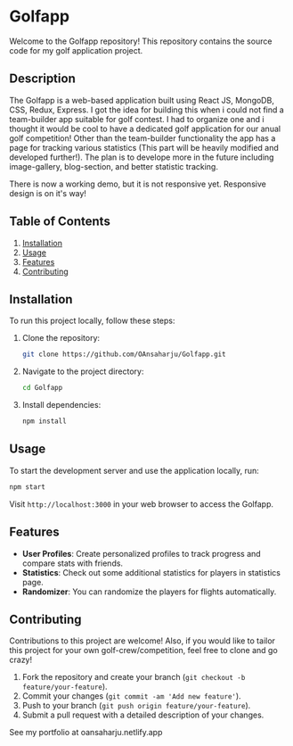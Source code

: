 # Golfapp

Welcome to the Golfapp repository! This repository contains the source code for my golf application project.

## Description

The Golfapp is a web-based application built using React JS, MongoDB, CSS, Redux, Express. I got the idea for building this when i could not find a team-builder app suitable for golf contest. I had to organize one 
and i thought it would be cool to have a dedicated golf application for our anual golf competition! Other than the team-builder functionality the app has a page for tracking various statistics (This part will be heavily modified and developed further!).
The plan is to develope more in the future including image-gallery, blog-section, and better statistic tracking. 

There is now a working demo, but it is not responsive yet. Responsive design is on it's way!

## Table of Contents

1. [Installation](#installation)
2. [Usage](#usage)
3. [Features](#features)
4. [Contributing](#contributing)

## Installation

To run this project locally, follow these steps:

1. Clone the repository:

   ```bash
   git clone https://github.com/OAnsaharju/Golfapp.git
   ```

2. Navigate to the project directory:

   ```bash
   cd Golfapp
   ```

3. Install dependencies:

   ```bash
   npm install
   ```

## Usage

To start the development server and use the application locally, run:

```bash
npm start
```

Visit `http://localhost:3000` in your web browser to access the Golfapp.

## Features

- **User Profiles**: Create personalized profiles to track progress and compare stats with friends.
- **Statistics**: Check out some additional statistics for players in statistics page.
- **Randomizer**: You can randomize the players for flights automatically.


## Contributing

Contributions to this project are welcome! Also, if you would like to tailor this project for your own golf-crew/competition, feel free to clone and go crazy!

1. Fork the repository and create your branch (`git checkout -b feature/your-feature`).
2. Commit your changes (`git commit -am 'Add new feature'`).
3. Push to your branch (`git push origin feature/your-feature`).
4. Submit a pull request with a detailed description of your changes.


See my portfolio at oansaharju.netlify.app
